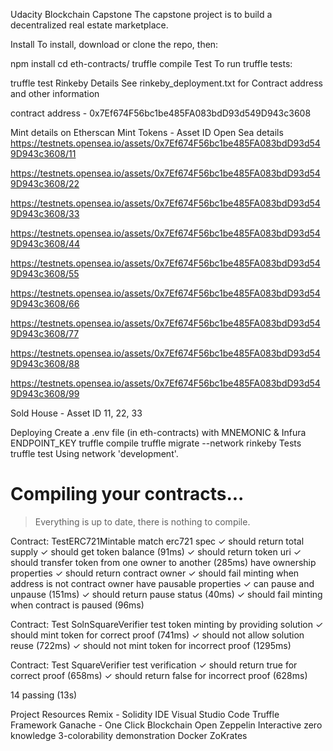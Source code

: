 Udacity Blockchain Capstone
The capstone project is to build a decentralized real estate marketplace.

Install
To install, download or clone the repo, then:

npm install
cd eth-contracts/
truffle compile
Test
To run truffle tests:

truffle test
Rinkeby Details
See rinkeby_deployment.txt for Contract address and other information

contract address -
0x7Ef674F56bc1be485FA083bdD93d549D943c3608

Mint details on Etherscan
Mint Tokens - Asset ID
Open Sea details
https://testnets.opensea.io/assets/0x7Ef674F56bc1be485FA083bdD93d549D943c3608/11

https://testnets.opensea.io/assets/0x7Ef674F56bc1be485FA083bdD93d549D943c3608/22

https://testnets.opensea.io/assets/0x7Ef674F56bc1be485FA083bdD93d549D943c3608/33

https://testnets.opensea.io/assets/0x7Ef674F56bc1be485FA083bdD93d549D943c3608/44

https://testnets.opensea.io/assets/0x7Ef674F56bc1be485FA083bdD93d549D943c3608/55

https://testnets.opensea.io/assets/0x7Ef674F56bc1be485FA083bdD93d549D943c3608/66

https://testnets.opensea.io/assets/0x7Ef674F56bc1be485FA083bdD93d549D943c3608/77

https://testnets.opensea.io/assets/0x7Ef674F56bc1be485FA083bdD93d549D943c3608/88

https://testnets.opensea.io/assets/0x7Ef674F56bc1be485FA083bdD93d549D943c3608/99


Sold House - Asset ID 11, 22, 33

Deploying
Create a .env file (in eth-contracts) with MNEMONIC & Infura ENDPOINT_KEY
truffle compile
truffle migrate --network rinkeby
Tests
truffle test
Using network 'development'.


Compiling your contracts...
===========================
> Everything is up to date, there is nothing to compile.



  Contract: TestERC721Mintable
    match erc721 spec
      ✓ should return total supply
      ✓ should get token balance (91ms)
      ✓ should return token uri
      ✓ should transfer token from one owner to another (285ms)
    have ownership properties
      ✓ should return contract owner
      ✓ should fail minting when address is not contract owner
    have pausable properties
      ✓ can pause and unpause (151ms)
      ✓ should return pause status (40ms)
      ✓ should fail minting when contract is paused (96ms)

  Contract: Test SolnSquareVerifier
    test token minting by providing solution
      ✓ should mint token for correct proof (741ms)
      ✓ should not allow solution reuse (722ms)
      ✓ should not mint token for incorrect proof (1295ms)

  Contract: Test SquareVerifier
    test verification
      ✓ should return true for correct proof (658ms)
      ✓ should return false for incorrect proof (628ms)


  14 passing (13s)



Project Resources
Remix - Solidity IDE
Visual Studio Code
Truffle Framework
Ganache - One Click Blockchain
Open Zeppelin
Interactive zero knowledge 3-colorability demonstration
Docker
ZoKrates